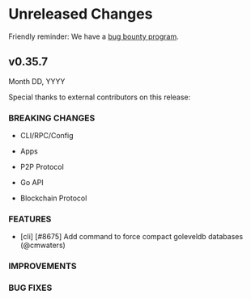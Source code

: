 # Unreleased Changes

Friendly reminder: We have a [bug bounty program](https://hackerone.com/cosmos).

## v0.35.7

Month DD, YYYY

Special thanks to external contributors on this release:

### BREAKING CHANGES

- CLI/RPC/Config

- Apps

- P2P Protocol

- Go API

- Blockchain Protocol

### FEATURES

- [cli] [\#8675] Add command to force compact goleveldb databases (@cmwaters)

### IMPROVEMENTS

### BUG FIXES
